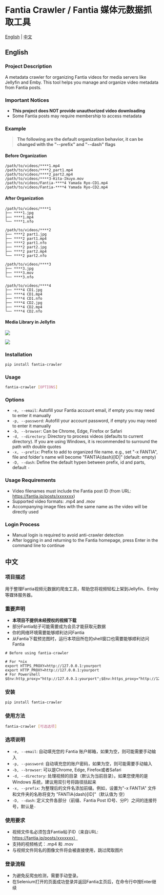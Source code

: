 # Fantia Crawler / Fantia 媒体元数据抓取工具

[English](#english) | [中文](#中文)

## English

### Project Description
A metadata crawler for organizing Fantia videos for media servers like Jellyfin and Emby. This tool helps you manage and organize video metadata from Fantia posts.

### Important Notices
- **This project does NOT provide unauthorized video downloading**
- Some Fantia posts may require membership to access metadata

### Example

> **The following are the default organization behavior, it can be changed with the "--prefix" and "--dash" flags**

#### Before Organization

```ascii
/path/to/videos/****1.mp4
/path/to/videos/****2_part1.mp4
/path/to/videos/****2_part2.mp4
/path/to/videos/****3-Kita-Ikuyo.mov
/path/to/videos/Fantia-****4 Yamada Ryo-CD1.mp4
/path/to/videos/Fantia-****4 Yamada Ryo-CD2.mp4
```

#### After Organization

```ascii
/path/to/videos/****1
├── ****1.jpg
├── ****1.mp4
└── ****1.nfo

/path/to/videos/****2
├── ****2 part1.jpg
├── ****2 part1.mp4
├── ****2 part1.nfo
├── ****2 part2.jpg
├── ****2 part2.mp4
└── ****2 part2.nfo

/path/to/videos/****3
├── ****3.jpg
├── ****3.mov
└── ****3.nfo

/path/to/videos/****4
├── ****4 CD1.jpg
├── ****4 CD1.mp4
├── ****4 CD1.nfo
├── ****4 CD2.jpg
├── ****4 CD2.mp4
└── ****4 CD2.nfo
```

#### Media Library in Jellyfin

![](https://geelao-oss.oss-cn-hangzhou.aliyuncs.com/db/202411281114496.png?x-oss-process=style/jpeg)

![](https://geelao-oss.oss-cn-hangzhou.aliyuncs.com/db/202411281114234.png?x-oss-process=style/jpeg)

### Installation
```sh
pip install fantia-crawler
```

### Usage

```bash
fantia-crawler [OPTIONS]
```

### Options
- `-e, --email`: Autofill your Fantia account email, if empty you may need to enter it manually
- `-p, --password`: Autofill your account password, if empty you may need to enter it manually
- `-b, --browser`: Can be Chrome, Edge, Firefox or Safari
- `-d, --directory`: Directory to process videos (defaults to current directory). If you are using Windows, it is recommended to surround the path with double quotes
- `-x, --prefix`: Prefix to add to organized file name. e.g., set "-x FANTIA", file and folder's name will become "FANTIA{dash}[ID]" (default: empty)
- `-D, --dash`: Define the default hypen between prefix, id and parts, default `-`

### Usage Requirements
- Video filenames must include the Fantia post ID (from URL: https://fantia.jp/posts/xxxxxxx)
- Supported video formats: .mp4 and .mov
- Accompanying image files with the same name as the video will be directly used

### Login Process
- Manual login is required to avoid anti-crawler detection
- After logging in and returning to the Fantia homepage, press Enter in the command line to continue

## 中文

### 项目描述
用于整理Fantia视频元数据的爬虫工具，帮助您将视频轻松上架到Jellyfin、Emby等媒体服务器。

### 重要声明
- **本项目不提供未经授权的视频下载**
- 部分Fantia帖子可能需要成为会员才能获取元数据
- 你的网络环境需要能够顺利访问Fantia
- 从Fantia下载预览图时，运行本项目所在的shell窗口也需要能够顺利访问Fantia

```shell
# Before using fantia-crawler

# For *nix
export HTTPS_PROXY=http://127.0.0.1:yourport
export HTTP_PROXY=http://127.0.0.1:yourport
# For Powershell
$Env:http_proxy="http://127.0.0.1:yourport";$Env:https_proxy="http://127.0.0.1:yourport"
```

### 安装
```sh
pip install fantia-crawler
```

### 使用方法

```bash
fantia-crawler [可选选项]
```

### 选项说明
- `-e, --email`: 自动填充您的 Fantia 账户邮箱，如果为空，则可能需要手动输入
- `-p, --password`: 自动填充您的账户密码，如果为空，则可能需要手动输入
- `-b, --browser`: 可以是Chrome, Edge, Firefox或者Safari
- `-d, --directory`: 处理视频的目录（默认为当前目录）。如果您使用的是 Windows 系统，建议用双引号将路径括起来
- `-x, --prefix`: 为整理后的文件名添加前缀。例如，设置为"-x FANTIA" 文件和文件夹的名称将变为 "FANTIA{dash}[ID]"（默认值为 空）
- `-D, --dash`: 定义文件各部分（前缀、Fantia Post ID号、分P）之间的连接符号，默认是`-`

### 使用要求
- 视频文件名必须包含Fantia帖子ID（来自URL: https://fantia.jp/posts/xxxxxxx）
- 支持的视频格式：.mp4 和 .mov
- 与视频文件同名的图像文件将会被直接使用，跳过爬取图片

### 登录流程
- 为避免反爬虫检测，需要手动登录。
- 在Selenium打开的页面成功登录并返回Fantia主页后，在命令行中按Enter继续
